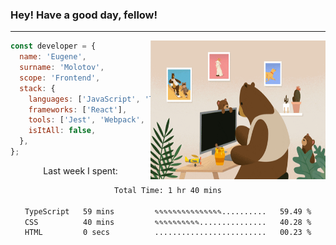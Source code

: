 ### Hey! Have a good day, fellow!
---
<img align='right' alt='GIF' vertical-align='center' src='./src/giphy.gif' width='280px' height='222px'/>

```javascript
const developer = {
  name: 'Eugene',
  surname: 'Molotov',
  scope: 'Frontend',
  stack: {
    languages: ['JavaScript', 'TypeScript'],
    frameworks: ['React'],
    tools: ['Jest', 'Webpack', 'Sass'],
    isItAll: false,
  },
};
```
<p align="center">
  Last week I spent:
</p>
<div align="center">
<!--START_SECTION:waka-->

```txt
Total Time: 1 hr 40 mins

TypeScript   59 mins         ✎✎✎✎✎✎✎✎✎✎✎✎✎✎✎..........   59.49 %
CSS          40 mins         ✎✎✎✎✎✎✎✎✎✎...............   40.28 %
HTML         0 secs          .........................   00.23 %
```

<!--END_SECTION:waka-->

